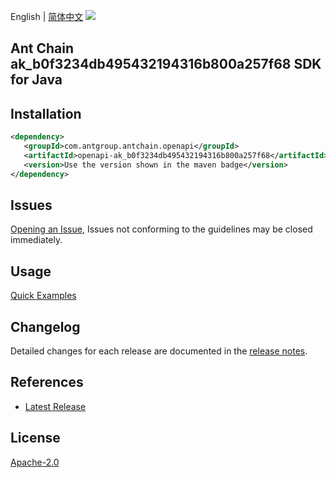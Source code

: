 English | [简体中文](README-CN.md)
![](https://aliyunsdk-pages.alicdn.com/icons/AlibabaCloud.svg)

## Ant Chain ak_b0f3234db495432194316b800a257f68 SDK for Java

## Installation

```xml
<dependency>
   <groupId>com.antgroup.antchain.openapi</groupId>
   <artifactId>openapi-ak_b0f3234db495432194316b800a257f68</artifactId>
   <version>Use the version shown in the maven badge</version>
</dependency>
```

## Issues
[Opening an Issue](https://github.com/alipay/antchain-openapi-prod-sdk/issues/new), Issues not conforming to the guidelines may be closed immediately.

## Usage
[Quick Examples](https://github.com/alipay/antchain-openapi-prod-sdk/blob/master/docs/0-Examples-EN.md#quick-examples)

## Changelog
Detailed changes for each release are documented in the [release notes](./ChangeLog.txt).

## References
* [Latest Release](https://github.com/alipay/antchain-openapi-prod-sdk/)

## License
[Apache-2.0](http://www.apache.org/licenses/LICENSE-2.0)
